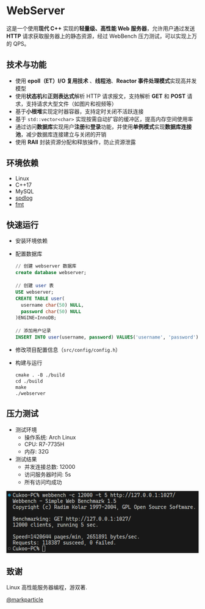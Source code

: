 # WebServer

这是一个使用**现代 C++** 实现的**轻量级、高性能 Web 服务器**，允许用户通过发送 **HTTP** 请求获取服务器上的静态资源，经过 WebBench 压力测试，可以实现上万的 QPS。

## 技术与功能

- 使用 **epoll（ET）I/O 复用技术** 、**线程池**、**Reactor 事件处理模式**实现高并发模型
- 使用**状态机**和**正则表达式**解析 HTTP 请求报文，支持解析 **GET** 和 **POST** 请求，支持请求大型文件（如图片和视频等）
- 基于**小根堆**实现定时器容器，支持定时关闭不活跃连接
- 基于 `std::vector<char>` 实现按需自动扩容的缓冲区，提高内存空间使用率
- 通过访问**数据库**实现用户**注册**和**登录**功能，并使用**单例模式**实现**数据库连接池**，减少数据库连接建立与关闭的开销
- 使用 **RAII** 封装资源分配和释放操作，防止资源泄露

## 环境依赖

- Linux
- C++17
- MySQL
- [spdlog](https://github.com/gabime/spdlog)
- [fmt](https://github.com/fmtlib/fmt)

## 快速运行

- 安装环境依赖
- 配置数据库
  
  ```sql
  // 创建 webserver 数据库
  create database webserver;

  // 创建 user 表
  USE webserver;
  CREATE TABLE user(
    username char(50) NULL,
    password char(50) NULL
  )ENGINE=InnoDB;
  
  // 添加用户记录
  INSERT INTO user(username, password) VALUES('username', 'password');
  ```
  
- 修改项目配置信息（`src/config/config.h`）
- 构建与运行
  
  ```shell
  cmake . -B ./build
  cd ./build
  make
  ./webserver
  ```

## 压力测试

- 测试环境
  - 操作系统: Arch Linux
  - CPU: R7-7735H
  - 内存: 32G
- 测试结果
  - 并发连接总数: 12000
  - 访问服务器时间: 5s
  - 所有访问均成功

![压测结果](./images/压测结果.png)

## 致谢

Linux 高性能服务器编程，游双著.

[@markparticle](https://github.com/markparticle/WebServer)

